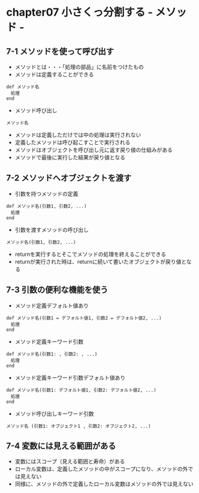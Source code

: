 # chapter07 小さくっ分割する - メソッド -
## 7-1 メソッドを使って呼び出す
* メソッドとは・・・「処理の部品」に名前をつけたもの
* メソッドは定義することができる
```
def メソッド名
　処理
end
```
* メソッド呼び出し
```
メソッド名
```
* メソッドは定義しただけでは中の処理は実行されない
* 定義したメソッドは呼び起こすことで実行される
* メソッドはオブジェクトを呼び出し元に返す戻り値の仕組みがある
* メソッドで最後に実行した結果が戻り値となる

## 7-2 メソッドへオブジェクトを渡す
* 引数を持つメソッドの定義
```
def メソッド名(引数1, 引数2, ...)
　処理
end
```
* 引数を渡すメソッドの呼び出し
```
メソッド名(引数1, 引数2, ...)
```
* returnを実行するとそこでメソッドの処理を終えることができる
* returnが実行された時は、returnに続いて書いたオブジェクトが戻り値となる

## 7-3 引数の便利な機能を使う
* メソッド定義デフォルト値あり
```
def メソッド名(引数1 = デフォルト値1, 引数2 = デフォルト値2, ...)
　処理
end
```

* メソッド定義キーワード引数
```
def メソッド名(引数1: , 引数2: , ...)
　処理
end
```
* メソッド定義キーワード引数デフォルト値あり
```
def メソッド名(引数1: デフォルト値1, 引数2: デフォルト値2, ...)
　処理
end
```
* メソッド呼び出しキーワード引数
```
メソッド名 (引数1: オブジェクト1 , 引数2: オブジェクト2, ...)
```

## 7-4 変数には見える範囲がある
* 変数にはスコープ（見える範囲と寿命）がある
* ローカル変数は、定義したメソッドの中がスコープになり、メソッドの外では見えない
* 同様に、メソッドの外で定義したローカル変数はメソッドの外では見えない
